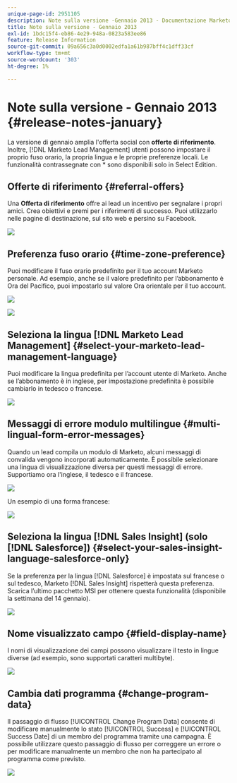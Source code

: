 ```yaml
---
unique-page-id: 2951105
description: Note sulla versione -Gennaio 2013 - Documentazione Marketo - Documentazione del prodotto
title: Note sulla versione - Gennaio 2013
exl-id: 1bdc15f4-eb86-4e29-948a-0823a583ee86
feature: Release Information
source-git-commit: 09a656c3a0d0002edfa1a61b987bff4c1dff33cf
workflow-type: tm+mt
source-wordcount: '303'
ht-degree: 1%

---
```


# Note sulla versione - Gennaio 2013 {#release-notes-january}

La versione di gennaio amplia l&#39;offerta social con **offerte di riferimento**. Inoltre, [!DNL Marketo Lead Management] utenti possono impostare il proprio fuso orario, la propria lingua e le proprie preferenze locali. Le funzionalità contrassegnate con &#42; sono disponibili solo in Select Edition.

## Offerte di riferimento {#referral-offers}

Una **Offerta di riferimento** offre ai lead un incentivo per segnalare i propri amici. Crea obiettivi e premi per i riferimenti di successo. Puoi utilizzarlo nelle pagine di destinazione, sul sito web e persino su Facebook.

![](assets/image2014-9-22-15-3a20-3a13.png)

## Preferenza fuso orario {#time-zone-preference}

Puoi modificare il fuso orario predefinito per il tuo account Marketo personale. Ad esempio, anche se il valore predefinito per l’abbonamento è Ora del Pacifico, puoi impostarlo sul valore Ora orientale per il tuo account.

![](assets/image2014-9-22-15-3a20-3a41.png)

![](assets/image2014-9-22-15-3a21-3a2.png)

## Seleziona la lingua [!DNL Marketo Lead Management] {#select-your-marketo-lead-management-language}

Puoi modificare la lingua predefinita per l’account utente di Marketo. Anche se l’abbonamento è in inglese, per impostazione predefinita è possibile cambiarlo in tedesco o francese.

![](assets/image2014-9-22-15-3a21-3a18.png)

## Messaggi di errore modulo multilingue {#multi-lingual-form-error-messages}

Quando un lead compila un modulo di Marketo, alcuni messaggi di convalida vengono incorporati automaticamente. È possibile selezionare una lingua di visualizzazione diversa per questi messaggi di errore. Supportiamo ora l&#39;inglese, il tedesco e il francese.

![](assets/image2014-9-22-15-3a21-3a33.png)

Un esempio di una forma francese:

![](assets/image2014-9-22-15-3a22-3a2.png)

## Seleziona la lingua [!DNL Sales Insight] (solo [!DNL Salesforce]) {#select-your-sales-insight-language-salesforce-only}

Se la preferenza per la lingua [!DNL Salesforce] è impostata sul francese o sul tedesco, Marketo [!DNL Sales Insight] rispetterà questa preferenza. Scarica l’ultimo pacchetto MSI per ottenere questa funzionalità (disponibile la settimana del 14 gennaio).

![](assets/image2014-9-22-15-3a22-3a31.png)

## Nome visualizzato campo {#field-display-name}

I nomi di visualizzazione dei campi possono visualizzare il testo in lingue diverse (ad esempio, sono supportati caratteri multibyte).

![](assets/image2014-9-22-15-3a22-3a56.png)

## Cambia dati programma {#change-program-data}

Il passaggio di flusso [!UICONTROL Change Program Data] consente di modificare manualmente lo stato [!UICONTROL Success] e [!UICONTROL Success Date] di un membro del programma tramite una campagna. È possibile utilizzare questo passaggio di flusso per correggere un errore o per modificare manualmente un membro che non ha partecipato al programma come previsto.

![](assets/image2014-9-22-15-3a23-3a23.png)
